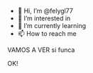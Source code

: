 - 👋 Hi, I’m @felygl77
- 👀 I’m interested in 
- 🌱 I’m currently learning 
- 📫 How to reach me 

VAMOS A VER si funca

OK!


